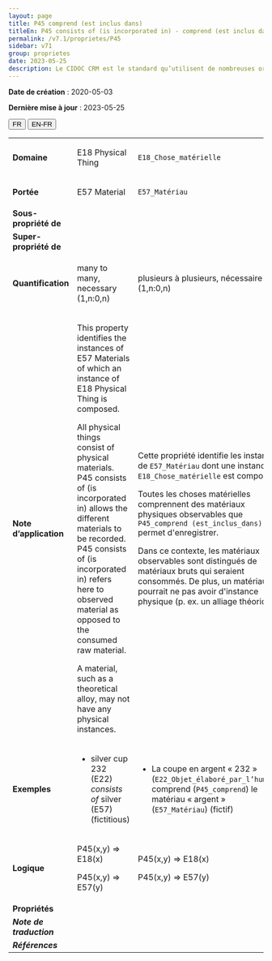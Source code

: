 ```yaml
---
layout: page
title: P45 comprend (est inclus dans)
titleEn: P45 consists of (is incorporated in) - comprend (est inclus dans)
permalink: /v7.1/proprietes/P45
sidebar: v71
group: proprietes
date: 2023-05-25
description: Le CIDOC CRM est le standard qu’utilisent de nombreuses organisations pour l’échange et l’intégration de jeux de données et de spécifications patrimoniales. Il est développé et maintenu à jour exclusivement en anglais par le CRM SIG, un sous-groupe du Conseil international des musées (ICOM). Ceci est une traduction officielle en français développée par la Traduction en français du CIDOC CRM, une initiative qui offre une version française à jour et accessible ouvertement et gratuitement du standard CIDOC CRM et en démocratise l'usage dans la communauté patrimoniale francophone. ------------ The CIDOC CRM is the standard used by many heritage organizations for the exchange and integration of museum collection datasets and specifications. It is developed and maintained exclusively in English by the CRM SIG, a subgroup of the International Council of Museums (ICOM). This is an official translation developed by the Traduction en français du CIDOC CRM, an initiative offering an open, up-to-date, and free French version of the CIDOC CRM standard, and democratizing its use in the francophone heritage community.
---
```


**Date de création** : 2020-05-03

**Dernière mise à jour** : 2023-05-25

<div class="lang-buttons">
 <button id="fr" class="activate">FR</button>
 <button id="en-fr">EN-FR</button>
</div>

<table>
<tbody>
<tr>
<td><strong>Domaine</strong></td>
<td class="en">
<p>E18 Physical Thing</p>
</td>
<td>
<p><code class="language-plaintext highlighter-rouge">E18_Chose_matérielle</code></p>
</td>
</tr>
<tr>
<td><strong>Portée</strong></td>
<td class="en">
<p>E57 Material</p>
</td>
<td>
<p><code class="language-plaintext highlighter-rouge">E57_Matériau</code></p>
</td>
</tr>
<tr>
<td><strong>Sous-propriété de</strong></td>
<td class="en">
</td>
<td>
</td>
</tr>
<tr>
<td><strong>Super-propriété de</strong></td>
<td class="en">
</td>
<td>
</td>
</tr>
<tr>
<td><strong>Quantification</strong></td>
<td class="en">
<p>many to many, necessary (1,n:0,n)</p>
</td>
<td>
<p>plusieurs à plusieurs, nécessaire (1,n:0,n)</p>
</td>
</tr>
<tr>
<td><strong>Note d’application</strong></td>
<td class="en">
<p>This property identifies the instances of E57 Materials of which an instance of E18 Physical Thing is composed.</p>
<p>All physical things consist of physical materials. P45 consists of (is incorporated in) allows the different materials to be recorded. P45 consists of (is incorporated in) refers here to observed material as opposed to the consumed raw material.</p>
<p>A material, such as a theoretical alloy, may not have any physical instances.</p>
</td>
<td>
<p>Cette propriété identifie les instances de <code class="language-plaintext highlighter-rouge">E57_Matériau</code> dont une instance de <code class="language-plaintext highlighter-rouge">E18_Chose_matérielle</code> est composée. </p>
<p>Toutes les choses matérielles comprennent des matériaux physiques observables que <code class="language-plaintext highlighter-rouge">P45_comprend (est_inclus_dans)</code> permet d'enregistrer. </p>
<p>Dans ce contexte, les matériaux observables sont distingués de matériaux bruts qui seraient consommés. De plus, un matériau pourrait ne pas avoir d'instance physique (p. ex. un alliage théorique). </p>
</td>
</tr>
<tr>
<td><strong>Exemples</strong></td>
<td class="en">
<ul>
<li><p>silver cup 232 (E22) <em>consists of </em>silver (E57) (fictitious)</p>
</li>
</ul>
</td>
<td>
<ul>
<li><p>La coupe en argent « 232 » (<code class="language-plaintext highlighter-rouge">E22_Objet_élaboré_par_l’humain</code>) comprend (<code class="language-plaintext highlighter-rouge">P45_comprend</code>) le matériau « argent » (<code class="language-plaintext highlighter-rouge">E57_Matériau</code>) (fictif)</p>
</li>
</ul>
</td>
</tr>
<tr>
<td><strong>Logique</strong></td>
<td class="en">
<p>P45(x,y) ⇒ E18(x)</p>
<p>P45(x,y) ⇒ E57(y)</p>
</td>
<td>
<p>P45(x,y) ⇒ E18(x)</p>
<p>P45(x,y) ⇒ E57(y)</p>
</td>
</tr>
<tr>
<td><strong>Propriétés</strong></td>
<td class="en">
</td>
<td>
</td>
</tr>
<tr>
<td><strong><em>Note de traduction</em></strong></td>
<td colspan="2">
</td>
</tr>
<tr>
<td><strong><em>Références</em></strong></td>
<td colspan="2">
</td>
</tr>
</tbody>
</table>

